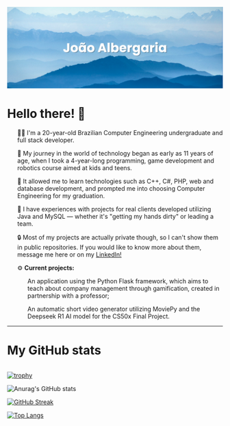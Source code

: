 [![MasterHead](banner(1).png)](https://github.com/Jvab1609)

<h1>Hello there! 👋</h1>
<ul>👨‍💻 I'm a 20-year-old Brazilian Computer Engineering undergraduate and full stack developer.<br></ul>
<ul>🌱 My journey in the world of technology began as early as 11 years of age, when I took a 4-year-long programming, game development and robotics course aimed at kids and teens.<br></ul>
<ul>🤖 It allowed me to learn technologies such as C++, C#, PHP, web and database development, and prompted me into choosing Computer Engineering for my graduation.</ul>
<ul>🧠 I have experiences with projects for real clients developed utilizing Java and MySQL — whether it's "getting my hands dirty" or leading a team.</ul>
<ul>🔒 Most of my projects are actually private though, so I can't show them in public repositories. If you would like to know more about them, message me here or on my <a href="https://www.linkedin.com/in/albergaria-joao/">LinkedIn!</a></ul>
<ul>⚙️ <b>Current projects:</b> 
  <ul>An application using the Python Flask framework, which aims to teach about company management through gamification, created in partnership with a professor;</ul>
  <ul>An automatic short video generator utilizing MoviePy and the Deepseek R1 AI model for the CS50x Final Project.</ul></ul>
<hr>
<h1>My GitHub stats</h1>
<div style="align-content: center; justify-content: center; margin: auto">

[![trophy](https://github-profile-trophy.vercel.app/?username=Albergaria-Joao&theme=algolia&title=-Stars,-Followers,-Reviews,-Issues)](https://github.com/ryo-ma/github-profile-trophy)

![Anurag's GitHub stats](https://github-readme-stats-jvab1609s-projects.vercel.app/api?username=Albergaria-Joao&show_icons=true&theme=holi&rank_icon=github&show=prs_merged_percentage&hide=contribs)

[![GitHub Streak](https://github-readme-streak-stats.herokuapp.com/?user=Albergaria-Joao&theme=holi-theme)](https://git.io/streak-stats)

[![Top Langs](https://github-readme-stats-jvab1609s-projects.vercel.app/api/top-langs/?username=Albergaria-Joao&langs_count=10&theme=holi&hide=jupyter%20notebook,css,html)](https://github.com/anuraghazra/github-readme-stats)
</div>




<!-- [![Anurag's GitHub stats](https://github-readme-stats.vercel.app/api?username=Jvab1609)](https://github.com/anuraghazra/github-readme-stats) -->
<!--
**Jvab1609/Jvab1609** is a ✨ _special_ ✨ repository because its `README.md` (this file) appears on your GitHub profile.

Here are some ideas to get you started:

- 🔭 I’m currently working on ...
- 🌱 I’m currently learning ...
- 👯 I’m looking to collaborate on ...
- 🤔 I’m looking for help with ...
- 💬 Ask me about ...
- 📫 How to reach me: ...
- 😄 Pronouns: ...
- ⚡ Fun fact: ...
-->
